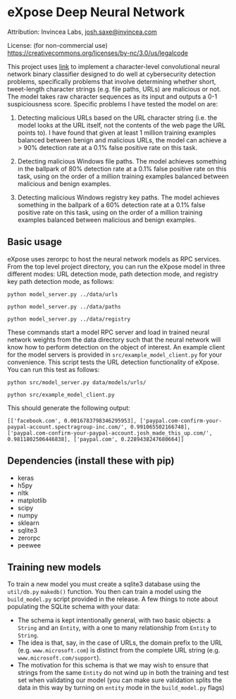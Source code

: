 # eXpose Deep Neural Network

Attribution: Invincea Labs, josh.saxe@invincea.com

License: (for non-commercial use) https://creativecommons.org/licenses/by-nc/3.0/us/legalcode

This project uses [link](http://keras.io "keras") to implement a character-level convolutional neural network binary classifier designed to do well at cybersecurity detection problems, specifically problems that involve determining whether short, tweet-length character strings (e.g. file paths, URLs) are malicious or not.  The model takes raw character sequences as its input and outputs a 0-1 suspiciousness score.  Specific problems I have tested the model on are:

1. Detecting malicious URLs based on the URL character string (i.e. the model looks at the URL itself, not the contents of the web page the URL points to).  I have found that given at least 1 million training examples balanced between benign and malicious URLs, the model can achieve a > 90% detection rate at a 0.1% false positive rate on this task.

2. Detecting malicious Windows file paths.  The model achieves something in the ballpark of 80% detection rate at a 0.1% false positive rate on this task, using on the order of a million training examples balanced between malicious and benign examples.

3. Detecting malicious Windows registry key paths.  The model achieves something in the ballpark of a 60% detection rate at a 0.1% false positive rate on this task, using on the order of a million training examples balanced between malicious and benign examples.

## Basic usage

eXpose uses zerorpc to host the neural network models as RPC services.  From the top level project directory, you can run the eXpose model in three different modes: URL detection mode, path detection mode, and registry key path detection mode, as follows:

`python model_server.py ../data/urls`

`python model_server.py ../data/paths`

`python model_server.py ../data/registry`

These commands start a model RPC server and load in trained neural network weights from the data directory such that the neural network will know how to perform detection on the object of interest.  An example client for the model servers is provided in `src/example_model_client.py` for your convenience.  This script tests the URL detection functionality of eXpose.  You can run this test as follows:

`python src/model_server.py data/models/urls/`

`python src/example_model_client.py`

This should generate the following output:

`[['facebook.com', 0.0016783798346295953],
 ['paypal.com-confirm-your-paypal-account.spectragroup-inc.com/',
  0.991065502166748],
 ['paypal.com-confirm-your-paypal-account.josh_made_this_up.com/',
  0.9811802506446838],
 ['paypal.com', 0.2289438247680664]]`
 
## Dependencies (install these with pip)

* keras
* h5py
* nltk
* matplotlib
* scipy
* numpy
* sklearn
* sqlite3
* zerorpc
* peewee

## Training new models

To train a new model you must create a sqlite3 database using the `util/db.py` `makedb()` function.  You then can train a model using the `build_model.py` script provided in the release.  A few things to note about populating the SQLite schema with your data:
* The schema is kept intentionally general, with two basic objects: a `String` and an `Entity`, with a one to many relationship from `Entity` to `String`.
* The idea is that, say, in the case of URLs, the domain prefix to the URL (e.g. `www.microsoft.com`) is distinct from the complete URL string (e.g. `www.microsoft.com/support`).
* The motivation for this schema is that we may wish to ensure that strings from the same `Entity` do not wind up in both the training and test set when validating our model (you can make sure validation splits the data in this way by turning on `entity` mode in the `build_model.py` flags)